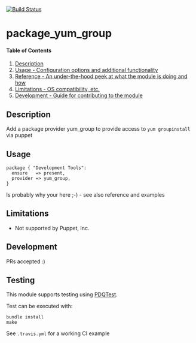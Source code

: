 [![Build Status](https://travis-ci.org/GeoffWilliams/puppet-package_yum_group.svg?branch=master)](https://travis-ci.org/GeoffWilliams/puppet-package_yum_group)
# package_yum_group

#### Table of Contents

1. [Description](#description)
1. [Usage - Configuration options and additional functionality](#usage)
1. [Reference - An under-the-hood peek at what the module is doing and how](#REFERENCE.md)
1. [Limitations - OS compatibility, etc.](#limitations)
1. [Development - Guide for contributing to the module](#development)

## Description

Add a package provider yum_group to provide access to `yum groupinstall` via puppet

## Usage

```puppet
package { "Development Tools":
  ensure   => present,
  provider => yum_group,
}
```

Is probably why your here ;-) - see also reference and examples


## Limitations
* Not supported by Puppet, Inc.

## Development

PRs accepted :)

## Testing
This module supports testing using [PDQTest](https://github.com/declarativesystems/pdqtest).


Test can be executed with:

```
bundle install
make
```

See `.travis.yml` for a working CI example
